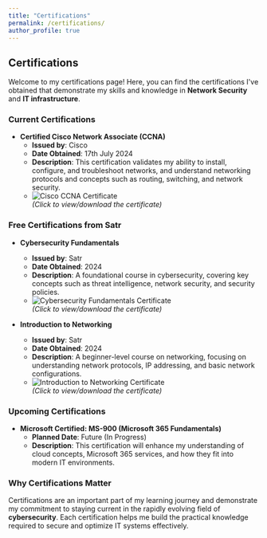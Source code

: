 ```yaml
---
title: "Certifications"
permalink: /certifications/
author_profile: true
---
```


## Certifications

Welcome to my certifications page! Here, you can find the certifications I've obtained that demonstrate my skills and knowledge in **Network Security** and **IT infrastructure**.

### Current Certifications

- **Certified Cisco Network Associate (CCNA)**  
  - **Issued by**: Cisco  
  - **Date Obtained**: 17th July 2024  
  - **Description**: This certification validates my ability to install, configure, and troubleshoot networks, and understand networking protocols and concepts such as routing, switching, and network security.
  - ![Cisco CCNA Certificate](assets/images/ccna_certificate.png)  
  *(Click to view/download the certificate)*

### Free Certifications from Satr

- **Cybersecurity Fundamentals**  
  - **Issued by**: Satr  
  - **Date Obtained**: 2024  
  - **Description**: A foundational course in cybersecurity, covering key concepts such as threat intelligence, network security, and security policies.
  - ![Cybersecurity Fundamentals Certificate](assets/images/cybersecurity_certificate.png)  
  *(Click to view/download the certificate)*

- **Introduction to Networking**  
  - **Issued by**: Satr  
  - **Date Obtained**: 2024  
  - **Description**: A beginner-level course on networking, focusing on understanding network protocols, IP addressing, and basic network configurations.
  - ![Introduction to Networking Certificate](assets/images/networking_certificate.png)  
  *(Click to view/download the certificate)*

### Upcoming Certifications

- **Microsoft Certified: MS-900 (Microsoft 365 Fundamentals)**  
  - **Planned Date**: Future (In Progress)  
  - **Description**: This certification will enhance my understanding of cloud concepts, Microsoft 365 services, and how they fit into modern IT environments.

### Why Certifications Matter

Certifications are an important part of my learning journey and demonstrate my commitment to staying current in the rapidly evolving field of **cybersecurity**. Each certification helps me build the practical knowledge required to secure and optimize IT systems effectively.
